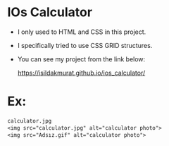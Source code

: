 # IOs Calculator

- I only used to HTML and CSS in this project.
- I specifically tried to use CSS GRID structures.
- You can see my project from the link below:

    https://isildakmurat.github.io/ios_calculator/

# Ex:
    calculator.jpg
    <img src="calculator.jpg" alt="calculator photo">
    <img src="Adsız.gif" alt="calculator photo">
